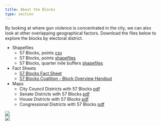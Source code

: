 ```yaml
---
title: About the Blocks
type: section
---
```


By looking at where gun violence is concentrated in the city, we can also look
at other overlapping geographical factors. Download the files below to explore
the blocks by electoral district.

<section class='js-anchor-target-blank'>

* Shapefiles
  * 57 Blocks, points [csv][57_blocks_points.csv]
  * 57 Blocks, points [shapefiles][57_blocks_points.zip]
  * 57 Blocks, quarter mile buffers [shapefiles][57_blocks_quarter_mile_buffers.zip]
* Fact Sheets
  * [57 Blocks Fact Sheet][57-blocks-fact-sheet]
  * [57 Blocks Coalition - Block Overview Handout][57-blocks-coalition-block-overview-handout]
* Maps
  * City Council Districts with 57 Blocks [pdf][council_districts_with_57_blocks_table.pdf]
  * Senate Districts with 57 Blocks [pdf][senate_districts_with_57_blocks_table.pdf]
  * House Districts with 57 Blocks [pdf][house_districts_with_57_blocks_table.pdf]
  * Congressional Districts with 57 Blocks [pdf][congressional_districts_with_57_blocks_table.pdf]

</section>

<section class="wrapper about-the-blocks-img">
  <div class="row aln-center">
    <div>
      <img src="/images/57-blocks-inquirer.png" />
    </div>
  </div>
  <div class="row aln-center">
    <div>
      <img src="/images/77-blocks-2015-2023.png" />
    </div>
  </div>
</section>

[57_blocks_points.csv]: /data/57_blocks_points.csv
[57_blocks_points.zip]: /data/57_blocks_points.zip
[57_blocks_quarter_mile_buffers.zip]: /data/57_blocks_quarter_mile_buffers.zip
[57-blocks-fact-sheet]: /data/57_blocks_fact_sheet.pdf
[57-blocks-coalition-block-overview-handout]: /data/57_blocks_coalition_block_overview_handout.pdf
[council_districts_with_57_blocks_table.pdf]: /data/council_districts_with_57_blocks_table.pdf
[senate_districts_with_57_blocks_table.pdf]: /data/senate_districts_with_57_blocks_table.pdf
[house_districts_with_57_blocks_table.pdf]: /data/house_districts_with_57_blocks_table.pdf
[congressional_districts_with_57_blocks_table.pdf]: /data/congressional_districts_with_57_blocks_table.pdf

